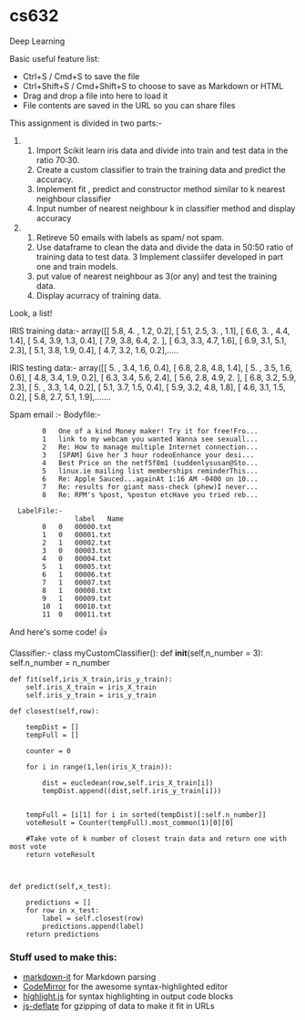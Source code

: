 # cs632
Deep Learning


Basic useful feature list:

 * Ctrl+S / Cmd+S to save the file
 * Ctrl+Shift+S / Cmd+Shift+S to choose to save as Markdown or HTML
 * Drag and drop a file into here to load it
 * File contents are saved in the URL so you can share files


This assignment is divided in two parts:-


 1) 1. Import Scikit learn iris data and divide into train and test data in the ratio 70:30.
    2. Create a custom classifier to train the training data and predict the accuracy.
    3. Implement fit , predict and constructor method similar to k nearest neighbour classifier
    4. Input number of nearest neighbour k in classifier method and display accuracy

 2) 1. Retireve 50 emails with labels as spam/ not spam.
    2. Use dataframe to clean the data and divide the data in 50:50 ratio of training data to test data.
    3  Implement classiifer developed in part one and train  models.
    4. put value of nearest neighbour as 3(or any) and test the training data.
    5. Display acurracy of training data.

Look, a list!

 IRIS training data:-
    array([[ 5.8,  4. ,  1.2,  0.2],
       [ 5.1,  2.5,  3. ,  1.1],
       [ 6.6,  3. ,  4.4,  1.4],
       [ 5.4,  3.9,  1.3,  0.4],
       [ 7.9,  3.8,  6.4,  2. ],
       [ 6.3,  3.3,  4.7,  1.6],
       [ 6.9,  3.1,  5.1,  2.3],
       [ 5.1,  3.8,  1.9,  0.4],
       [ 4.7,  3.2,  1.6,  0.2],.....

 IRIS testing data:-
     array([[ 5. ,  3.4,  1.6,  0.4],
       [ 6.8,  2.8,  4.8,  1.4],
       [ 5. ,  3.5,  1.6,  0.6],
       [ 4.8,  3.4,  1.9,  0.2],
       [ 6.3,  3.4,  5.6,  2.4],
       [ 5.6,  2.8,  4.9,  2. ],
       [ 6.8,  3.2,  5.9,  2.3],
       [ 5. ,  3.3,  1.4,  0.2],
       [ 5.1,  3.7,  1.5,  0.4],
       [ 5.9,  3.2,  4.8,  1.8],
       [ 4.6,  3.1,  1.5,  0.2],
       [ 5.8,  2.7,  5.1,  1.9],.......

 Spam email :- 
     Bodyfile:-
       	
            0	One of a kind Money maker! Try it for free!Fro...
            1	link to my webcam you wanted Wanna see sexuall...
            2	Re: How to manage multiple Internet connection...
            3	[SPAM] Give her 3 hour rodeoEnhance your desi...
            4	Best Price on the netf5f8m1 (suddenlysusan@Sto...
            5	linux.ie mailing list memberships reminderThis...
            6	Re: Apple Sauced...againAt 1:16 AM -0400 on 10...
            7	Re: results for giant mass-check (phew)I never...
            8	Re: RPM's %post, %postun etcHave you tried reb...    

      LabelFile:-
                    label	Name
            0	0	00000.txt
            1	0	00001.txt
            2	1	00002.txt
            3	0	00003.txt
            4	0	00004.txt
            5	1	00005.txt
            6	1	00006.txt
            7	1	00007.txt
            8	1	00008.txt
            9	1	00009.txt
            10	1	00010.txt
            11	0	00011.txt       

And here's some code! :+1:

Classifier:-
  class myCustomClassifier():
    def __init__(self,n_number = 3):
        self.n_number = n_number
    
    def fit(self,iris_X_train,iris_y_train):
        self.iris_X_train = iris_X_train
        self.iris_y_train = iris_y_train
        
    def closest(self,row):
        
        tempDist = []
        tempFull = []
       
        counter = 0
        
        for i in range(1,len(iris_X_train)):
            
            dist = eucledean(row,self.iris_X_train[i])
            tempDist.append((dist,self.iris_y_train[i]))
           
        
        tempFull = [i[1] for i in sorted(tempDist)[:self.n_number]]
        voteResult = Counter(tempFull).most_common(1)[0][0]
     
        #Take vote of k number of closest train data and return one with most vote      
        return voteResult
    
    
        
    def predict(self,x_test):
        
        predictions = []
        for row in x_test:
            label = self.closest(row)
            predictions.append(label)
        return predictions




### Stuff used to make this:

 * [markdown-it](https://github.com/markdown-it/markdown-it) for Markdown parsing
 * [CodeMirror](http://codemirror.net/) for the awesome syntax-highlighted editor
 * [highlight.js](http://softwaremaniacs.org/soft/highlight/en/) for syntax highlighting in output code blocks
 * [js-deflate](https://github.com/dankogai/js-deflate) for gzipping of data to make it fit in URLs
